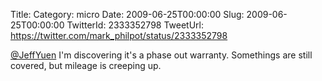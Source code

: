 Title: 
Category: micro
Date: 2009-06-25T00:00:00
Slug: 2009-06-25T00:00:00
TwitterId: 2333352798
TweetUrl: https://twitter.com/mark_philpot/status/2333352798

[@JeffYuen](https://twitter.com/JeffYuen) I'm discovering it's a phase out warranty. Somethings are still covered, but mileage is creeping up.